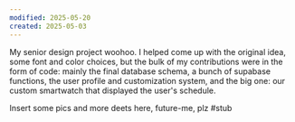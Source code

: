 ```yaml
---
modified: 2025-05-20
created: 2025-05-03
---
```

My senior design project woohoo. I helped come up with the original idea, some font and color choices, but the bulk of my contributions were in the form of code: mainly the final database schema, a bunch of supabase functions, the user profile and customization system, and the big one: our custom smartwatch that displayed the user's schedule.

Insert some pics and more deets here, future-me, plz
#stub
